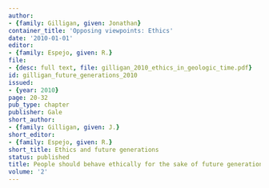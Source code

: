 ```yaml
---
author:
- {family: Gilligan, given: Jonathan}
container_title: 'Opposing viewpoints: Ethics'
date: '2010-01-01'
editor:
- {family: Espejo, given: R.}
file:
- {desc: full text, file: gilligan_2010_ethics_in_geologic_time.pdf}
id: gilligan_future_generations_2010
issued:
- {year: 2010}
page: 20-32
pub_type: chapter
publisher: Gale
short_author:
- {family: Gilligan, given: J.}
short_editor:
- {family: Espejo, given: R.}
short_title: Ethics and future generations
status: published
title: People should behave ethically for the sake of future generations
volume: '2'
---
```

